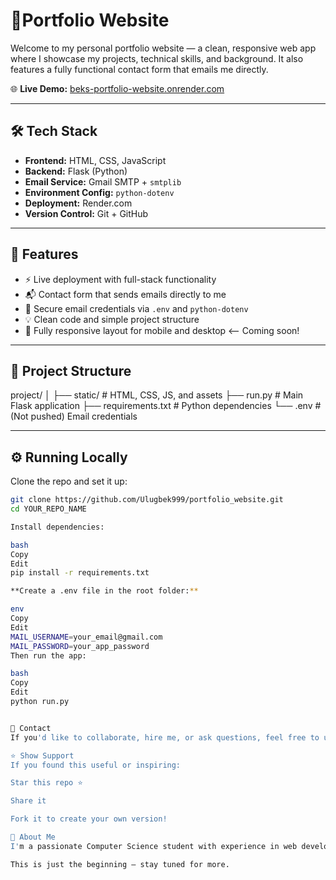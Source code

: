 # 🚀Portfolio Website

Welcome to my personal portfolio website — a clean, responsive web app where I showcase my projects, technical skills, and background. It also features a fully functional contact form that emails me directly.

🌐 **Live Demo:** [beks-portfolio-website.onrender.com](https://beks-portfolio-website.onrender.com)

---

## 🛠 Tech Stack

- **Frontend:** HTML, CSS, JavaScript
- **Backend:** Flask (Python)
- **Email Service:** Gmail SMTP + `smtplib`
- **Environment Config:** `python-dotenv`
- **Deployment:** Render.com
- **Version Control:** Git + GitHub

---

## 📌 Features

- ⚡ Live deployment with full-stack functionality
- 📬 Contact form that sends emails directly to me
- 🔐 Secure email credentials via `.env` and `python-dotenv`
- 💡 Clean code and simple project structure
- 📱 Fully responsive layout for mobile and desktop <-- Coming soon! 

---

## 📂 Project Structure

project/
│
├── static/ # HTML, CSS, JS, and assets
├── run.py # Main Flask application
├── requirements.txt # Python dependencies
└── .env # (Not pushed) Email credentials


---

## ⚙️ Running Locally

Clone the repo and set it up:

```bash
git clone https://github.com/Ulugbek999/portfolio_website.git
cd YOUR_REPO_NAME

Install dependencies:

bash
Copy
Edit
pip install -r requirements.txt

**Create a .env file in the root folder:**

env
Copy
Edit
MAIL_USERNAME=your_email@gmail.com
MAIL_PASSWORD=your_app_password
Then run the app:

bash
Copy
Edit
python run.py


💬 Contact
If you'd like to collaborate, hire me, or ask questions, feel free to use the contact form on the live site, or reach out directly via LinkedIn (add your real link).

⭐️ Show Support
If you found this useful or inspiring:

Star this repo ⭐

Share it

Fork it to create your own version!

🧠 About Me
I'm a passionate Computer Science student with experience in web development, backend APIs, and building tools with Python and Java. I built this site to showcase my work and continue growing as a developer.

This is just the beginning — stay tuned for more.
